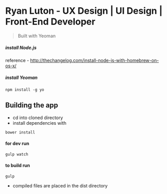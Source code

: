 Ryan Luton - UX Design | UI Design | Front-End Developer
================

> Built with Yeoman


##### install Node.js
reference - http://thechangelog.com/install-node-js-with-homebrew-on-os-x/

##### install Yeoman
```
npm install -g yo
```

## Building the app
* cd into cloned directory
* install dependencies with 
```
bower install
```

#### for dev run 

```
gulp watch
```

#### to build run 

```
gulp
```
* compiled files are placed in the dist directory